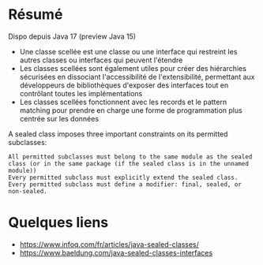 # Résumé

Dispo depuis Java 17 (preview Java 15)

* Une classe scellée est une classe ou une interface qui restreint les autres classes ou interfaces qui peuvent l'étendre  
* Les classes scellées sont également utiles pour créer des hiérarchies sécurisées en dissociant l'accessibilité de l'extensibilité, permettant aux développeurs de bibliothèques d'exposer des interfaces tout en contrôlant toutes les implémentations  
* Les classes scellées fonctionnent avec les records et le pattern matching pour prendre en charge une forme de programmation plus centrée sur les données

A sealed class imposes three important constraints on its permitted subclasses:

    All permitted subclasses must belong to the same module as the sealed class (or in the same package (if the sealed class is in the unnamed module))
    Every permitted subclass must explicitly extend the sealed class.
    Every permitted subclass must define a modifier: final, sealed, or non-sealed.

# Quelques liens

* https://www.infoq.com/fr/articles/java-sealed-classes/
* https://www.baeldung.com/java-sealed-classes-interfaces